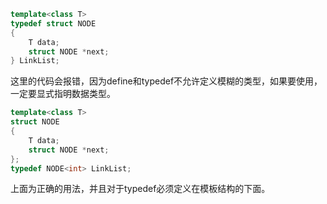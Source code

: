 ```c++
template<class T>
typedef struct NODE
{
	T data;
	struct NODE *next;
} LinkList;
```

这里的代码会报错，因为define和typedef不允许定义模糊的类型，如果要使用，一定要显式指明数据类型。

```c++
template<class T>
struct NODE
{
	T data;
	struct NODE *next;
};
typedef NODE<int> LinkList;
```

上面为正确的用法，并且对于typedef必须定义在模板结构的下面。